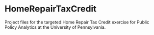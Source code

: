 # HomeRepairTaxCredit
Project files for the targeted Home Repair Tax Credit exercise for Public Policy Analytics at the University of Pennsylvania.
